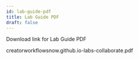 ```yaml
---
id: lab-guide-pdf
title: Lab Guide PDF
draft: false
---
```



Download link for Lab Guide PDF

creatorworkflowsnow.github.io-labs-collaborate.pdf